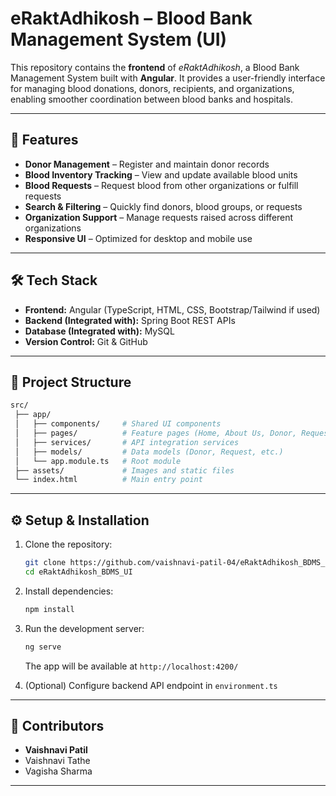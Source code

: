 # eRaktAdhikosh – Blood Bank Management System (UI)

This repository contains the **frontend** of *eRaktAdhikosh*, a Blood Bank Management System built with **Angular**. It provides a user-friendly interface for managing blood donations, donors, recipients, and organizations, enabling smoother coordination between blood banks and hospitals.

---

## 🚀 Features

* **Donor Management** – Register and maintain donor records
* **Blood Inventory Tracking** – View and update available blood units
* **Blood Requests** – Request blood from other organizations or fulfill requests
* **Search & Filtering** – Quickly find donors, blood groups, or requests
* **Organization Support** – Manage requests raised across different organizations
* **Responsive UI** – Optimized for desktop and mobile use

---

## 🛠️ Tech Stack

* **Frontend:** Angular (TypeScript, HTML, CSS, Bootstrap/Tailwind if used)
* **Backend (Integrated with):** Spring Boot REST APIs
* **Database (Integrated with):** MySQL
* **Version Control:** Git & GitHub

---

## 📂 Project Structure

```bash
src/
 ├── app/
 │   ├── components/     # Shared UI components
 │   ├── pages/          # Feature pages (Home, About Us, Donor, Requests, etc.)
 │   ├── services/       # API integration services
 │   ├── models/         # Data models (Donor, Request, etc.)
 │   └── app.module.ts   # Root module
 ├── assets/             # Images and static files
 └── index.html          # Main entry point
```

---

## ⚙️ Setup & Installation

1. Clone the repository:

   ```bash
   git clone https://github.com/vaishnavi-patil-04/eRaktAdhikosh_BDMS_UI.git
   cd eRaktAdhikosh_BDMS_UI
   ```

2. Install dependencies:

   ```bash
   npm install
   ```

3. Run the development server:

   ```bash
   ng serve
   ```

   The app will be available at `http://localhost:4200/`

4. (Optional) Configure backend API endpoint in `environment.ts`

---

## 🤝 Contributors

* **Vaishnavi Patil** 
* Vaishnavi Tathe
* Vagisha Sharma 

---



